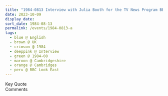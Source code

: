 ```yaml
---
title: "1984-0813 Interview with Julia Booth for the TV News Program BBC Look East of BBC, Park, Cambridge, Cambridgeshire, UK"
date: 2023-10-09
display_date: 
sort_date: 1984-08-13
permalink: /events/1984-0813-a
tags:
  - blue @ English
  - brown @ UK
  - crimson @ 1984
  - deeppink @ Interview
  - green @ 1984-08
  - maroon @ Cambridgeshire
  - orange @ Cambridges
  - peru @ BBC Look East
---
```


<wave-list>
  <list-title color="green" width="75">Key Quote</list-title>
  <list-item color="BlanchedAlmond"  width="200"></list-item>
  <list-item color="Lavender"></list-item>
  <list-item color="BlanchedAlmond"></list-item>
</wave-list>

<br>

<wave-list>
  <list-title color="green" width="75">Comments</list-title>
  <list-item color="BlanchedAlmond"  width="200"></list-item>
  <list-item color="Lavender"></list-item>
  <list-item color="BlanchedAlmond"></list-item>
</wave-list>